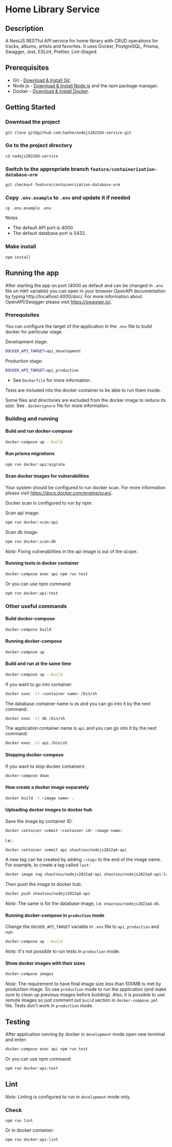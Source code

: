 # Home Library Service

## Description
A NestJS RESTful API service for home library with CRUD operations for tracks, albums, artists and favorites.
It uses Docker, PostgreSQL, Prisma, Swagger, Jest, ESLint, Prettier, Lint-Staged.

## Prerequisites

- Git - [Download & Install Git](https://git-scm.com/downloads).
- Node.js - [Download & Install Node.js](https://nodejs.org/en/download/) and the npm package manager.
- Docker - [Download & Install Docker](https://docs.docker.com/get-docker/).

## Getting Started

### Download the project

```
git clone git@github.com:Sanhe/nodejs2022Q4-service.git
```

### Go to the project directory

```
cd nodejs2022Q4-service
```

### Switch to the appropriate branch `feature/containerization-database-orm`

```
git checkout feature/containerization-database-orm
```

### Copy `.env.example` to `.env` and update it if needed

```
cp .env.example .env
```
Notes 
* The default API port is 4000.
* The default database port is 5432.

### Make install

```
npm install
```


## Running the app

After starting the app on port (4000 as default and can be changed in `.env` file on `PORT` variable) you can open
in your browser OpenAPI documentation by typing http://localhost:4000/doc/.
For more information about OpenAPI/Swagger please visit https://swagger.io/.


### Prerequisites

You can configure the target of the application in the `.env` file to build docker for 
particular stage.

Development stage:
```bash
DOCKER_API_TARGET=api_development
```
Production stage:
```bash
DOCKER_API_TARGET=api_production
```

* See `Dockerfile` for more information.

Tests are included into the docker container to be able to run them inside.

Some files and directories are excluded from the docker image to reduce its size.
See `.dockerignore` file for more information.


### Building and running

#### Build and run docker-compose

```bash
docker-compose up --build
```

#### Run prisma migrations

```bash
npm run docker:api:migrate
```

#### Scan docker images for vulnerabilities
Your system should be configured to run docker scan. For more information please visit
https://docs.docker.com/engine/scan/.

Docker scan is configured to run by npm. 

Scan api image:
```bash
npm run docker:scan:api
```

Scan db image:
```bash
npm run docker:scan:db
```

*Note:* Fixing vulnerabilities in the api image is out of the scope.

#### Running tests in docker container

```bash
docker-compose exec api npm run test
```

Or you can use npm command:
```bash
npm run docker:api:test
```

### Other useful commands

#### Build docker-compose

```bash
docker-compose build
```

#### Running docker-compose

```bash
docker-compose up
```

#### Build and run at the same time

```bash
docker-compose up --build
```

If you want to go into container:
```bash
docker exec -it <container name> /bin/sh 
```

The database container name is `db` and you can go into it by the next command:
```bash
docker exec -it db /bin/sh
```

The application container name is `api` and you can go into it by the next command:
```bash
docker exec -it api /bin/sh 
```

#### Stopping docker-compose

If you want to stop docker containers:

```bash
docker-compose down
```

#### How create a docker image separately

```bash
docker build -t <image name> .
```

#### Uploading docker images to docker hub

Save the image by container ID:
```bash
docker container commit <container id> <image name>
```

I.e.:
```bash
docker container commit api shautsou/nodejs2022q4-api
```

A new tag can be created by adding `:<tag>` to the end of the image name. For example, to create a tag called `last`:
```bash
docker image tag shautsou/nodejs2022q4-api shautsou/nodejs2022q4-api:last
```

Then push the image to docker hub:
```bash
docker push shautsou/nodejs2022q4-api
```

*Note:* The same is for the database image, i.e. `shautsou/nodejs2022q4-db`.

#### Running docker-compose in `production` mode

Change the `DOCKER_API_TARGET` variable in `.env` file to `api_production` and run:

```bash
docker-compose up --build
```

*Note:* It's not possible to run tests in `production` mode.


#### Show docker images with their sizes

```bash
docker-compose images
```

*Note:* The requirement to have final image size less than 500MB is met by production image. 
So use `production` mode to run the application (and make sure to clean up previous images before building).
Also, it is possible to use remote images so just comment out `build` section in `docker-compose.yml` file.
Tests don't work in `production` mode.




## Testing

After application running by docker in `development` mode open new terminal and enter:

```bash
docker-compose exec api npm run test
```

Or you can use npm command:
```bash
npm run docker:api:test
```

## Lint

*Note:* Linting is configured to run in `development` mode only.

### Check

```
npm run lint
```

Or in docker container:
```
npm run docker:api:lint
```
